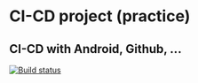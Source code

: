 # CI-CD project (practice)

## CI-CD with Android, Github, ...


[![Build status](https://build.appcenter.ms/v0.1/apps/5181f0fd-e267-45eb-9f1a-1872bc9444db/branches/dev/badge)](https://appcenter.ms)
